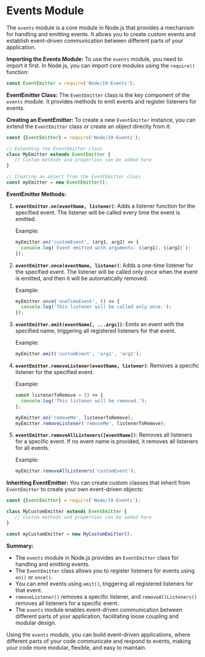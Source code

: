 # Events Module

The `events` module is a core module in Node.js that provides a mechanism for handling and emitting events. It allows you to create custom events and establish event-driven communication between different parts of your application.

**Importing the Events Module:**
To use the `events` module, you need to import it first. In Node.js, you can import core modules using the `require()` function:

```javascript
const EventEmitter = require('Node/19-Events');
```

**EventEmitter Class:**
The `EventEmitter` class is the key component of the `events` module. It provides methods to emit events and register listeners for events.

**Creating an EventEmitter:**
To create a new `EventEmitter` instance, you can extend the `EventEmitter` class or create an object directly from it:

```javascript
const {EventEmitter} = require('Node/19-Events');

// Extending the EventEmitter class
class MyEmitter extends EventEmitter {
   // Custom methods and properties can be added here
}

// Creating an object from the EventEmitter class
const myEmitter = new EventEmitter();
```

**EventEmitter Methods:**

1. **`eventEmitter.on(eventName, listener)`**:
   Adds a listener function for the specified event. The listener will be called every time the event is emitted.

   Example:
   ```javascript
   myEmitter.on('customEvent', (arg1, arg2) => {
     console.log(`Event emitted with arguments: ${arg1}, ${arg2}`);
   });
   ```

2. **`eventEmitter.once(eventName, listener)`**:
   Adds a one-time listener for the specified event. The listener will be called only once when the event is emitted, and then it will be automatically removed.

   Example:
   ```javascript
   myEmitter.once('oneTimeEvent', () => {
     console.log('This listener will be called only once.');
   });
   ```

3. **`eventEmitter.emit(eventName[, ...args])`**:
   Emits an event with the specified name, triggering all registered listeners for that event.

   Example:
   ```javascript
   myEmitter.emit('customEvent', 'arg1', 'arg2');
   ```

4. **`eventEmitter.removeListener(eventName, listener)`**:
   Removes a specific listener for the specified event.

   Example:
   ```javascript
   const listenerToRemove = () => {
     console.log('This listener will be removed.');
   };

   myEmitter.on('removeMe', listenerToRemove);
   myEmitter.removeListener('removeMe', listenerToRemove);
   ```

5. **`eventEmitter.removeAllListeners([eventName])`**:
   Removes all listeners for a specific event. If no event name is provided, it removes all listeners for all events.

   Example:
   ```javascript
   myEmitter.removeAllListeners('customEvent');
   ```

**Inheriting EventEmitter:**
You can create custom classes that inherit from `EventEmitter` to create your own event-driven objects:

```javascript
const {EventEmitter} = require('Node/19-Events');

class MyCustomEmitter extends EventEmitter {
   // Custom methods and properties can be added here
}

const myCustomEmitter = new MyCustomEmitter();
```

**Summary:**
- The `events` module in Node.js provides an `EventEmitter` class for handling and emitting events.
- The `EventEmitter` class allows you to register listeners for events using `on()` or `once()`.
- You can emit events using `emit()`, triggering all registered listeners for that event.
- `removeListener()` removes a specific listener, and `removeAllListeners()` removes all listeners for a specific event.
- The `events` module enables event-driven communication between different parts of your application, facilitating loose coupling and modular design.

Using the `events` module, you can build event-driven applications, where different parts of your code communicate and respond to events, making your code more modular, flexible, and easy to maintain.
